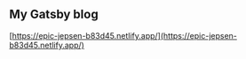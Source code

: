 ## My Gatsby blog
[https://epic-jepsen-b83d45.netlify.app/](https://epic-jepsen-b83d45.netlify.app/)